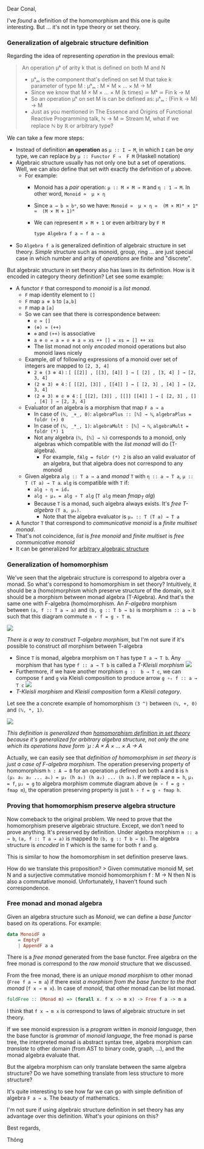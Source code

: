 Dear Conal,

I've *found* a definition of the homomorphism and this one is quite
interesting. But ... it's not in type theory or set theory.

### Generalization of algebraic structure definition

Regarding the idea of representing *operation* in the previous email:

> An operation μᵏ of arity k that is defined on both M and N
>
> -   μᵏₘ is the component that's defined on set M that take k parameter
>     of type M : μᵏₘ : M × M × ... × M → M
> -   Since we know that M × M × ... × M (k times) ≃ Mᵏ ≃ Fin k → M
> -   So an operation μᵏ on set M is can be defined as: μᵏₘ : (Fin k
>     → M) → M
> -   Just as you mentioned in The Essence and Origins of Functional
>     Reactive Programming talk, ℕ → M ≃ Stream M, what if we replace ℕ
>     by ℝ or arbitrary type?

We can take a few more steps:

-   Instead of definition **an operation** as `μ :: I → M`, in which `I`
    can be *any* type, we can replace by `μ :: Functor F ⇒  F M`
    (Haskell notation)
-   Algebraic structure usually has not only one but a set of
    operations. Well, we can also define that set with exactly the
    definition of `μ` above.
    -   For example:
        -   Monoid has a *pair* operation: `μ :: M × M → M` and
            `η : 1 → M`. In other word, `Monoid ≃  μ × η`

        -   Since `a → b ≃ bᵃ`, so we have:
            `Monoid ≃  μ × η ≃  (M × M)ᴹ × 1ᴹ ≃  (M × M + 1)ᴹ`

        -   We can represent `M × M + 1` or even arbitrary by `F M`

            ``` agda
            type Algebra f a = f a → a
            ```
-   So `Algebra f a` is generalized definition of algebraic structure in
    set theory. *Simple* structure such as monoid, group, ring ... are
    just special case in which number and arity of *operations* are
    finite and "discrete".

But algebraic structure in set theory also has laws in its definition.
How is it encoded in category theory definition? Let see some example:

-   A functor `F` that correspond to *monoid* is a *list monad*.
    -   `F` map identity element to `[]`
    -   `F` map `a ⊗ b` to `[a,b]`
    -   `F` map a `[a]`
    -   So we can see that there is correspondence between:
        -   `𝕖 ≃ []`
        -   `(⊗) ≃ (++)`
        -   `⊗` and `(++)` is associative
        -   `a ⊗ 𝕖 = a = 𝕖 ⊗ a ≃ xs ++ [] = xs = [] ++ xs`
        -   The list monad not only *encoded* monoid operations but also
            monoid laws nicely
    -   Example, *all* of following expressions of a monoid over set of
        integers are mapped to `[2, 3, 4]`
        -   `2 ⊗ (3 ⊗ 4)` :
            `[ [[2]] , [[3], [4]] ] → [ [2] , [3, 4] ] → [2, 3, 4]`
        -   `(2 ⊗ 3) ⊗ 4` :
            `[ [[2], [3]] , [[4]] ] → [ [2, 3] , [4] ] → [2, 3, 4]`
        -   `(2 ⊗ 3) ⊗ 𝕖 ⊗ 4` :
            `[ [[2], [3]] , [[]] [[4]] ] → [ [2, 3] , [] , [4] ] → [2, 3, 4]`
    -   Evaluator of an algebra is a morphism that map `F a → a`
        -   In case of `(ℕ, _+_, 0)`: `algebraPlus :: [ℕ] → ℕ`,
            `algebraPlus = foldr (+) 0`
        -   In case of `(ℕ, _*_, 1)`: `algebraMult : [ℕ] → ℕ`,
            `algebraMult = foldr (*) 1`
        -   Not any algebra `(ℕ, [ℕ] → ℕ)` corresponds to a monoid, only
            algebras which compatible with the *list monad* will do
            (T-algebra).
            -   For example, `fAlg = foldr (*) 2` is also an valid
                evaluator of an algebra, but that algebra does not
                correspond to any monoid
    -   Given algebra `alg :: T a → a` and *monad* `T` with
        `η :: a → T a`, `μ :: T (T a) → T a`. `alg` is compatible with
        `T` if:
        -   `alg ∘ η = idₐ`
        -   `alg ∘ μₐ = alg ∘ T alg` (`T alg` mean $fmap_T\ alg$)
        -   Because `T` is a monad, such algebra always exists. It's
            *free T-algebra* `(T a, μₐ)`.
            -   Note that the algebra evaluator is `μₐ :: T (T a) → T a`
-   A functor `T` that correspond to *communicative monoid* is a *finite
    multiset monad*.
-   That's not coincidence, *list* is *free monoid* and *finite
    multiset* is *free communicative monoid*
-   It can be generalized for [arbitrary algebraic
    structure](https://ncatlab.org/nlab/show/algebra+over+a+monad)

### Generalization of homomorphism

We've seen that the algebraic structure is correspond to algebra over a
monad. So what's correspond to homomorphism in set theory? Intuitively,
it should be a (homo)morphism which preserve structure of the domain, so
it should be a morphism between monad algebra (T-Algebra). And that's
the same one with F-algebra (homo)morphism. An *F-algebra* morphism
between `(a, f :: T a → a)` and `(b, g :: T b → b)` is morphism
`m :: a → b` such that this diagram commute `m ∘ f = g ∘ T m`.

![](bd347a4b8b3cffee44ec32f74afafeab4b93ece5.svg)

*There is a way to construct T-algebra morphism*, but I'm not sure if
it's possible to construct *all* morphism between T-algebra

-   Since `T` is monad, algebra morphism on `T` has type `T a → T b`.
    Any morphism that has type `f :: a → T b` is called a *T-Kleisli
    morphism*
    ![](4df2f5200d5b8e3152f7a2c36fe0b5467d614a33.svg)
-   Furthermore, if we have another morphism `g ::  b → T c`, we can
    compose `f` and `g` via Kleisli composition to produce arrow
    `g ∘ₜ f :: a → T c`
    ![](54b9fe02be8a28c73c850899c2473b82c5165cfd.svg)
-   *T-Kleisli morphism* and *Kleisli composition* form a *Kleisli
    category*.

Let see the a concrete example of homomorphism `(3 ^)` between
`(ℕ, +, 0)` and `(ℕ, *, 1)`.

![](91058fd52acbd5840cdff35722e9a6a6c8ee14c9.svg)

*This definition is generalized than [homomorphism definition in set
theory](https://en.wikipedia.org/wiki/Homomorphism) because it's
generalized for arbitrary algebra structure, not only the one which its
operations have form \`μ : A × A × ... × A → A*

Actually, we can easily see that *definition of homomorphism in set
theory is just a case of F-algebra morphism*. The operation preserving
property of homomorphism `h : A → B` for an operation `μ` defined on
both `A` and `B` is `h (μ₁ a₁ a₂ ... aₖ) = μ₂ (h a₁) (h a₂) ... (h aₖ)`.
If we replace `m = h`, `μ₁ = f`, `μ₂ = g` to algebra morphism commute
diagram above (`m ∘ f = g ∘ fmap m`), the operation preserving property
is just `h ∘ f = g ∘ fmap h`.

### Proving that homomorphism preserve algebra structure

Now comeback to the original problem. We need to prove that the
homomorphism preserve algebraic structure. Except, we don't need to
prove anything. It's preserved by definition. Under algebra morphism
`m :: a → b`, `(a, f :: T a → a)` is mapped to `(b, g :: T b → b)`. The
algebra structure is *encoded* in `T` which is the same for both `f` and
`g`.

This is similar to how the homomorphism in set definition preserve laws.

How do we translate this proposition? \> Given commutative monoid M, set
N and a surjective commutative monoid homomorphism f : M → N then N is
also a commutative monoid. Unfortunately, I haven't found such
correspondence.

### Free monad and monad algebra

Given an algebra structure such as *Monoid*, we can define a *base
functor* based on its operations. For example:

``` haskell
data MonoidF a 
    = EmptyF 
    | AppendF a a
```

There is a *free monad* generated from the base functor. Free algebra on
the free monad is correspond to the *raw monoid* structure that we
discussed.

From the free monad, there is an *unique* *monad morphism* to other
monad (`Free f a → m a`) if there exist *a morphism from the base
functor to the that monad* (`f x → m x`). In case of *monoid*, that
other monad can be list monad.

``` haskell
foldFree :: (Monad m) => (forall x. f x -> m x) -> Free f a -> m a
```

I think that `f x → m x` is correspond to laws of algebraic structure in
set theory.

If we see monoid expression is a *program* written in *monoid language*,
then the base functor is *grammar* of *monoid language*, the free monad
is parse tree, the interpreted monad is abstract syntax tree, algebra
morphism can *translate* to other domain (from AST to binary code,
graph, ...), and the monad algebra evaluate that.

But the algebra morphism can only translate between the same algebra
structure? Do we have something translate from less structure to more
structure?

It's quite interesting to see how far we can go with simple definition
of algebra `F a → a`. The beauty of mathematics.

I'm not sure if using algebraic structure definition in set theory has
any advantage over this definition. What's your opinions on this?

Best regards,

Thông
